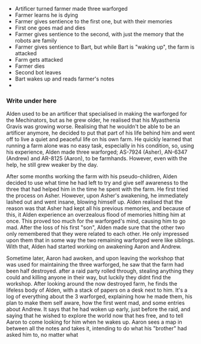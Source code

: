 - Artificer turned farmer made three warforged
- Farmer learns he is dying
- Farmer gives sentience to the first one, but with their memories
- First one goes mad and dies
- Farmer gives sentience to the second, with just the memory that the robots are family
- Farmer gives sentience to Bart, but while Bart is "waking up", the farm is attacked
- Farm gets attacked
- Farmer dies
- Second bot leaves
- Bart wakes up and reads farmer's notes
- 

### Write under here
Alden used to be an artificer that specialised in making the warforged for the Mechinators, but as he grew older, he realised that his Myasthenia Gravis was growing worse. Realising that he wouldn't be able to be an artificer anymore, he decided to put that part of his life behind him and went off to live a quiet and peaceful life on his own farm. He quickly learned that running a farm alone was no easy task, especially in his condition, so, using his experience, Alden made three warforged; AS-7924 (Asher), AN-6347 (Andrew) and AR-8125 (Aaron), to be farmhands. However, even with the help, he still grew weaker by the day.

After some months working the farm with his pseudo-children, Alden decided to use what time he had left to try and give self awareness to the three that had helped him in the time he spent with the farm. He first tried the process on Asher. However, upon Asher's awakening, he immediately lashed out and went insane, blowing himself up. Alden realised that the reason was that Asher had kept all his previous memories, and because of this, it Alden experience an overzealous flood of memories hitting him at once. This proved too much for the warforged's mind, causing him to go mad. After the loss of his first "son", Alden made sure that the other two only remembered that they were related to each other. He only impressed upon them that in some way the two remaining warforged were like siblings. With that, Alden had started working on awakening Aaron and Andrew.

Sometime later, Aaron had awoken, and upon leaving the workshop that was used for maintaining the three warforged, he saw that the farm had been half destroyed.  after a raid party rolled through, stealing anything they could and killing anyone in their way, but luckily they didnt find the workshop. After looking around the now destroyed farm, he finds the lifeless body of Alden, with a stack of papers on a desk next to him. It's a log of everything about the 3 warforged, explaining how he made them, his plan to make them self aware, how the first went mad, and some entries about Andrew. It says that he had woken up early, just before the raid, and saying that he wished to explore the world now that hes free, and to tell Aaron to come looking for him when he wakes up. Aaron sees a map in between all the notes and takes it, intending to do what his "brother" had asked him to, no matter what
